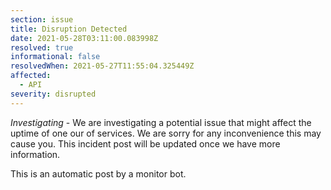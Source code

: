 ```yaml
---
section: issue
title: Disruption Detected
date: 2021-05-28T03:11:00.083998Z
resolved: true
informational: false
resolvedWhen: 2021-05-27T11:55:04.325449Z
affected:
  - API
severity: disrupted
---
```

*Investigating* - We are investigating a potential issue that might affect the uptime of one our of services. We are sorry for any inconvenience this may cause you. This incident post will be updated once we have more information.

This is an automatic post by a monitor bot.
        